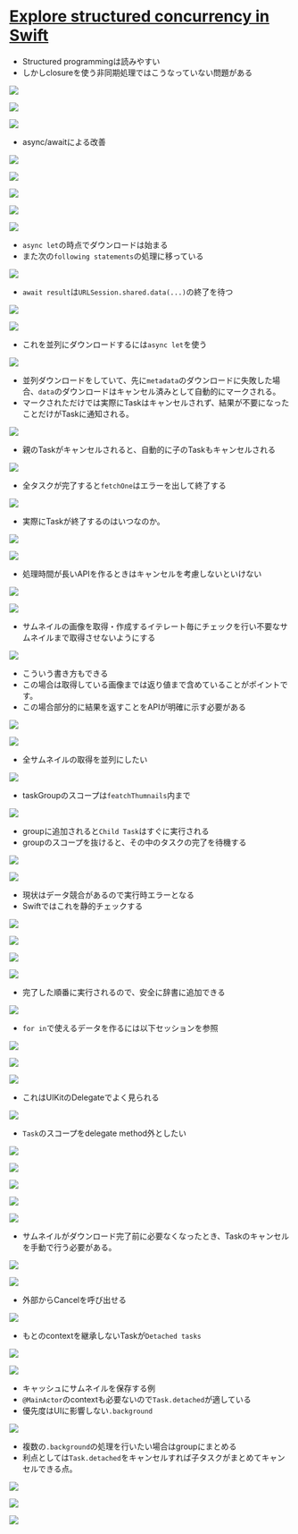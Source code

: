 # [Explore structured concurrency in Swift](https://developer.apple.com/videos/play/wwdc2021/10134)

- Structured programmingは読みやすい
- しかしclosureを使う非同期処理ではこうなっていない問題がある

![](https://i.imgur.com/xJDHdrB.jpg)

![](https://i.imgur.com/cQTH40t.jpg)

![](https://i.imgur.com/YJCNvVX.jpg)

- async/awaitによる改善

![](https://i.imgur.com/pcXhaMq.jpg)

![](https://i.imgur.com/K7UbZ19.jpg)

![](https://i.imgur.com/sHSs1a7.jpg)

![](https://i.imgur.com/FRnwspK.jpg)

![](https://i.imgur.com/qx0iG1C.jpg)

- `async let`の時点でダウンロードは始まる
- また次の`following statements`の処理に移っている

![](https://i.imgur.com/gRdGcWb.jpg)

- `await result`は`URLSession.shared.data(...)`の終了を待つ

![](https://i.imgur.com/ffj8npa.jpg)

![](https://i.imgur.com/t0qc3wy.jpg)

- これを並列にダウンロードするには`async let`を使う

![](https://i.imgur.com/1xgaEfI.jpg)

- 並列ダウンロードをしていて、先に`metadata`のダウンロードに失敗した場合、`data`のダウンロードはキャンセル済みとして自動的にマークされる。
- マークされただけでは実際にTaskはキャンセルされず、結果が不要になったことだけがTaskに通知される。

![](https://i.imgur.com/RPSWTW9.jpg)

- 親のTaskがキャンセルされると、自動的に子のTaskもキャンセルされる

![](https://i.imgur.com/bekerA9.jpg)

- 全タスクが完了すると`fetchOne`はエラーを出して終了する

![](https://i.imgur.com/ludPKW2.jpg)

- 実際にTaskが終了するのはいつなのか。

![](https://i.imgur.com/wtyaEZG.jpg)

![](https://i.imgur.com/FY152kp.jpg)

- 処理時間が長いAPIを作るときはキャンセルを考慮しないといけない

![](https://i.imgur.com/YqNKqrU.jpg)

![](https://i.imgur.com/xkYExjF.jpg)

- サムネイルの画像を取得・作成するイテレート毎にチェックを行い不要なサムネイルまで取得させないようにする

![](https://i.imgur.com/rRRoQ2j.jpg)

- こういう書き方もできる
- この場合は取得している画像までは返り値まで含めていることがポイントです。
- この場合部分的に結果を返すことをAPIが明確に示す必要がある

![](https://i.imgur.com/rDixyWn.jpg)

![](https://i.imgur.com/dzUlayp.jpg)

- 全サムネイルの取得を並列にしたい

![](https://i.imgur.com/dq91lR9.jpg)

- taskGroupのスコープは`featchThumnails`内まで

![](https://i.imgur.com/nKt8xdM.jpg)

- groupに追加されると`Child Task`はすぐに実行される
- groupのスコープを抜けると、その中のタスクの完了を待機する

![](https://i.imgur.com/TD1PEAR.jpg)

![](https://i.imgur.com/3Hb5wJL.jpg)

- 現状はデータ競合があるので実行時エラーとなる
- Swiftではこれを静的チェックする

![](https://i.imgur.com/l7jJjkp.jpg)

![](https://i.imgur.com/RJ59D9E.jpg)

![](https://i.imgur.com/aZ9cnBI.jpg)

![](https://i.imgur.com/ph1zZjk.jpg)

- 完了した順番に実行されるので、安全に辞書に追加できる

![](https://i.imgur.com/fiFEwfC.jpg)

- `for in`で使えるデータを作るには以下セッションを参照

![](https://i.imgur.com/H3vVskK.jpg)

![](https://i.imgur.com/kGAFJb3.jpg)

![](https://i.imgur.com/LkUCx3U.jpg)

- これはUIKitのDelegateでよく見られる

![](https://i.imgur.com/FGrZ0Ml.jpg)

- `Task`のスコープをdelegate method外としたい

![](https://i.imgur.com/yL0A9XM.jpg)

![](https://i.imgur.com/X9R5w4l.jpg)

![](https://i.imgur.com/w3FtjQM.jpg)

![](https://i.imgur.com/Wbr9oRR.jpg)

![](https://i.imgur.com/Al4lYrL.jpg)

- サムネイルがダウンロード完了前に必要なくなったとき、Taskのキャンセルを手動で行う必要がある。

![](https://i.imgur.com/rym9fPT.jpg)

![](https://i.imgur.com/10pu2Il.jpg)

- 外部からCancelを呼び出せる

![](https://i.imgur.com/hBchPuz.jpg)

- もとのcontextを継承しないTaskが`Detached tasks`

![](https://i.imgur.com/PeaIU7Z.jpg)

![](https://i.imgur.com/pu2DOwK.jpg)

- キャッシュにサムネイルを保存する例
- `@MainActor`のcontextも必要ないので`Task.detached`が適している
- 優先度はUIに影響しない`.background`

![](https://i.imgur.com/mw1t03g.jpg)

- 複数の`.background`の処理を行いたい場合はgroupにまとめる
- 利点としては`Task.detached`をキャンセルすれば子タスクがまとめてキャンセルできる点。

![](https://i.imgur.com/HewYrvr.jpg)

![](https://i.imgur.com/HZoumdQ.jpg)

![](https://i.imgur.com/FWCnANZ.jpg)
